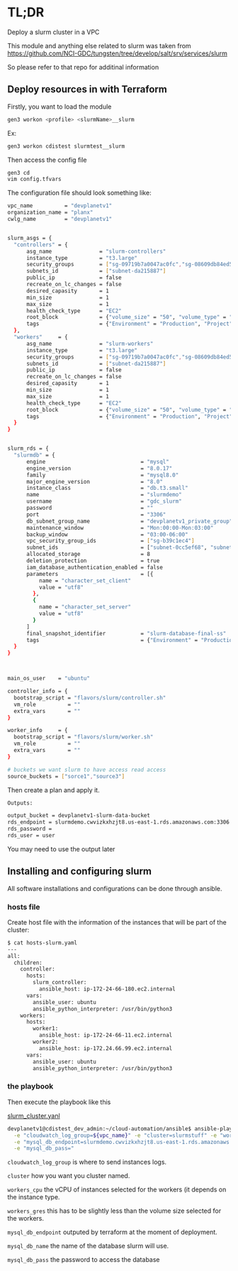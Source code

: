 # TL;DR

Deploy a slurm cluster in a VPC

This module and anything else related to slurm was taken from https://github.com/NCI-GDC/tungsten/tree/develop/salt/srv/services/slurm

So please refer to that repo for additinal information

## Deploy resources in with Terraform

Firstly, you want to load the module

```bash
gen3 workon <profile> <slurmName>__slurm
```

Ex:
```bash
gen3 workon cdistest slurmtest__slurm
```

Then access the config file

```bash
gen3 cd
vim config.tfvars
```

The configuration file should look something like:

```bash
vpc_name          = "devplanetv1"
organization_name = "planx"
cwlg_name         = "devplanetv1"


slurm_asgs = {
  "controllers" = {
      asg_name               = "slurm-controllers"
      instance_type          = "t3.large"
      security_groups        = ["sg-09719b7a0047ac0fc","sg-08609db84ed542c77"]
      subnets_id             = ["subnet-da215887"]
      public_ip              = false
      recreate_on_lc_changes = false
      desired_capasity       = 1
      min_size               = 1
      max_size               = 1
      health_check_type      = "EC2"
      root_block             = {"volume_size" = "50", "volume_type" = "gp2", "delete_on_termination" = "true"}
      tags                   = {"Environment" = "Production", "Project" = "slurm"}
  },
  "workers"     = {
      asg_name               = "slurm-workers"
      instance_type          = "t3.large"
      security_groups        = ["sg-09719b7a0047ac0fc","sg-08609db84ed542c77"]
      subnets_id             = ["subnet-da215887"]
      public_ip              = false
      recreate_on_lc_changes = false
      desired_capasity       = 1
      min_size               = 1
      max_size               = 1
      health_check_type      = "EC2"
      root_block             = {"volume_size" = "50", "volume_type" = "gp2", "delete_on_termination" = "true"}
      tags                   = {"Environment" = "Production", "Project" = "slurm"}
  }
}


slurm_rds = {
  "slurmdb" = {
      engine                              = "mysql"
      engine_version                      = "8.0.17"
      family                              = "mysql8.0"
      major_engine_version                = "8.0"
      instance_class                      = "db.t3.small"
      name                                = "slurmdemo"
      username                            = "gdc_slurm"
      password                            = ""
      port                                = "3306"
      db_subnet_group_name                = "devplanetv1_private_group"
      maintenance_window                  = "Mon:00:00-Mon:03:00"
      backup_window                       = "03:00-06:00"
      vpc_security_group_ids              = ["sg-b39c1ec4"]
      subnet_ids                          = ["subnet-0cc5ef68", "subnet-da215887"]
      allocated_storage                   = 8
      deletion_protection                 = true
      iam_database_authentication_enabled = false
      parameters                          = [{
          name = "character_set_client"
          value = "utf8"
        },
        {
          name = "character_set_server"
          value = "utf8"
        }
      ]
      final_snapshot_identifier           = "slurm-database-final-ss"
      tags                                = {"Environment" = "Production", "Project" = "slurm"}
  }
}



main_os_user    = "ubuntu"

controller_info = {
  bootstrap_script = "flavors/slurm/controller.sh"
  vm_role          = ""
  extra_vars       = ""
}

worker_info     = {
  bootstrap_script = "flavors/slurm/worker.sh"
  vm_role          = ""
  extra_vars       = ""
}

# buckets we want slurm to have access read access
source_buckets = ["sorce1","source3"]
```


Then create a plan and apply it. 

```bash
Outputs:

output_bucket = devplanetv1-slurm-data-bucket
rds_endpoint = slurmdemo.cwvizkxhzjt8.us-east-1.rds.amazonaws.com:3306
rds_password = 
rds_user = user
```

You may need to use the output later


## Installing and configuring slurm

All software installations and configurations can be done through ansible.

### hosts file

Create host file with the information of the instances that will be part of the cluster:

```bash
$ cat hosts-slurm.yaml
---
all:
  children:
    controller:
      hosts:
        slurm_controller:
          ansible_host: ip-172-24-66-180.ec2.internal
      vars:
        ansible_user: ubuntu
        ansible_python_interpreter: /usr/bin/python3
    workers:
      hosts:
        worker1:
          ansible_host: ip-172-24-66-11.ec2.internal
        worker2:
          ansible_host: ip-172.24.66.99.ec2.internal
      vars:
        ansible_user: ubuntu
        ansible_python_interpreter: /usr/bin/python3
```


### the playbook
Then execute the playbook like this

[slurm_cluster.yanl](https://github.com/uc-cdis/cloud-automation/blob/master/ansible/playbooks/slurm_cluster.yaml)


```bash
devplanetv1@cdistest_dev_admin:~/cloud-automation/ansible$ ansible-playbook -i hosts-slurm.yaml playbooks/slurm_cluster.yaml \
  -e "cloudwatch_log_group=${vpc_name}" -e "cluster=slurmstuff" -e "workers_cpu=2" -e "workers_gres=40" \
  -e "mysql_db_endpoint=slurmdemo.cwvizkxhzjt8.us-east-1.rds.amazonaws.com" -e "mysql_db_name=bio_slurm" \
  -e "mysql_db_pass="
```

`cloudwatch_log_group` is where to send instances logs.

`cluster` how you want you cluster named.

`workers_cpu` the vCPU of instances selected for the workers (it depends on the instance type.

`workers_gres` this has to be slightly less than the volume size selected for the workers.

`mysql_db_endpoint` outputed by terraform at the moment of deployment.

`mysql_db_name` the name of the database slurm will use.

`mysql_db_pass` the password to access the database 


